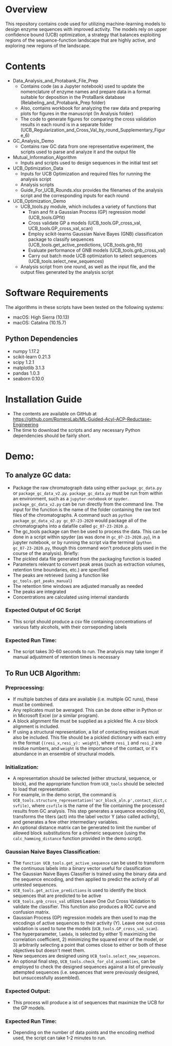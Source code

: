 # Overview
This repository contains code used for utilizing machine-learning models to design enzyme sequences with improved activity. The models rely on upper confidence bound (UCB) optimization, a strategy that balances exploiting regions of the sequence-function landscape that are highly active, and exploring new regions of the landscape.

# Contents
* Data_Analysis_and_Protabank_File_Prep
  * Contains code (as a Jupyter notebook) used to update the nomenclature of enzyme names and prepare data in a format suitable for deposition in the ProtaBank database (Relabeling_and_Protabank_Prep folder)
  * Also, contains workbook for analyzing the raw data and preparing plots for  figures in the manuscript (In Analysis folder)
  * The code to generate figures for comparing the cross validation results in each round is in a separate folder (UCB_Regularization_and_Cross_Val_by_round_Supplementary_Figure_6)
* GC_Analysis_Demo
  * Contains raw GC data from one representative experiment, the scripts used to parse and analyze it and the output file
* Mutual_Information_Algorithm
  * Inputs and scripts used to design sequences in the initial test set  
* UCB_Optimization_Data
  * Inputs for UCB Optimization and required files for running the analysis script
  * Analysis scripts
  * Guide_For_UCB_Rounds.xlsx provides the filenames of the analysis script and the corresponding inputs for each round
* UCB_Optimization_Demo
  * UCB_tools.py module, which includes a variety of functions that
    * Train and fit a Gaussian Process (GP) regression model (UCB_tools.GPfit)
    * Cross validate GP a models (UCB_tools.GP_cross_val, UCB_tools.GP_cross_val_scan)
    * Employ scikit-learns Gaussian Naive Bayes (GNB) classification package to classify sequences (UCB_tools.get_active_predictions, UCB_tools.gnb_fit)
    * Evaluate performance of GNB models (UCB_tools.gnb_cross_val)
    * Carry out batch mode UCB optimization to select sequences (UCB_tools.select_new_sequences)
  * Analysis script from one round, as well as the input file, and the output files generated by the analysis script

# Software Requirements
The algorithms in these scripts have been tested on the following systems:
* macOS: High Sierra (10.13)
* macOS: Catalina (10.15.7)
## Python Dependencies
* numpy 1.17.2
* scikit-learn 0.21.3
* scipy 1.2.1
* matplotlib 3.1.3
* pandas 1.0.3
* seaborn 0.10.0
# Installation Guide
* The contents are available on GitHub at https://github.com/RomeroLab/ML-Guided-Acyl-ACP-Reductase-Engineering
* The time to download the scripts and any necessary Python dependencies should be fairly short. 
# Demo:
## To analyze GC data:
* Package the raw chromatograph data using either `package_gc_data.py` or `package_gc_data_v2.py`. `package_gc_data.py` must be run from within an environment, such as a `jupyter-notebook` or `spyder`. `package_gc_data_v2.py` can be run directly from the command line. The input for the function is the name of the folder containing the raw text files of the chromatographs. A command such as `python package_gc_data_v2.py gc_07-23-2020` would package all of the chromatographs into a datafile called `gc_07-23-2020.p`.
* The gc_tools package can then be used to process the data. This can be done in a script within spyder (as was done in `gc_07-23-2020.py`), in a jupyter notebook, or by running the script via the terminal (`python gc_07-23-2020.py`, though this command won't produce plots used in the course of the analysis). Briefly:
 * The pickled data file generated from the packaging function is loaded 
 * Parameters relevant to convert peak areas (such as extraction volumes, retention time boundaries, etc.) are specified
 * The peaks are retrieved (using a function like `gc_tools.get_peaks_manual`)
 * The retention time windows are adjusted manually as needed
 * The peaks are integrated 
 * Concentrations are calculated using internal standards 
### Expected Output of GC Script
* This script should produce a csv file containing concentrations of various fatty alcohols, with their corrseponding labels

### Expected Run Time: 
* The script takes 30-60 seconds to run. The analysis may take longer if manual adjustment of retention times is necessary

## To Run UCB Algorithm:

### Preprocessing:
* If multiple batches of data are available (i.e. multiple GC runs), these must be combined.
* Any replicates must be averaged. This can be done either in Python or in Microsoft Excel (or a similar program).
* A block alignment file must be supplied as a pickled file. A csv block alignment is included. 
* If using a structural representation, a list of contacting residues must also be included. This file should be a pickled dictionary with each entry in the format `{(resi_x,resi_y): weight}`, where `resi_1` and `resi_2` are residue numbers, and `weight` is the importance of the contact, or it's abundance in an ensemble of structural models. 

### Initialization:
* A representation should be selected (either structural, sequence, or block), and the appropriate function from `UCB_tools` should be selected to load that representation. 
* For example, in the demo script, the command is `UCB_tools.structure_representation('acr_block_aln.p',contact_dict,csvfile)`, where `csvfile` is the name of the file containing the processed results from GC analysis. This step generates a sequence encoding (X), transforms the titers (act) into the label vector Y (also called activity), and generates a few other intermediary variables. 
* An optional distance matrix can be generated to limit the number of allowed block substitutions for a chimeric sequence (using the `calc_hamming_distance` function provided in the demo script).

### Gaussian Naive Bayes Classification:
* The `function UCB_tools.get_active_sequence` can be used to transform the continuous labels into a binary vector useful for classification
* The Gaussian Naive Bayes Classifier is trained using the binary data and the sequence encoding, and then applied to predict the activity of all untested sequences. 
* `UCB_tools.get_active_predictions` is used to identify the block sequences that are predicted to be active 
* `UCB_tools.gnb_cross_val` utilizes Leave One Out Cross Validation to validate the classifier. This function also produces a ROC curve and confusion matrix.
* Gaussian Process (GP) regression models are then used to map the encodings of active sequences to their activity (Y). Leave one out cross validation is used to tune the models (`UCB_tools.GP_cross_val_scan`).
* The hyperparameter, `lambda`, is selected by either 1) maximizing the correlation coefficient, 2) minimizing the squared error of the model, or 3) arbitrarily selecting a point that comes close to either or both of these objectives but doesn't meet them. 
* New sequences are designed using `UCB_tools.select_new_sequences`. 
* An optional final step, `UCB_tools.check_for_old_assemblies`, can be employed to check the designed sequences against a list of previously attempted sequences (i.e. sequences that were previously designed, but unsuccessfully assembled). 

### Expected Output: 
* This process will produce a ist of sequences that maximize the UCB for the GP models. 

### Expected Run Time: 
* Depending on the number of data points and the encoding method used, the script can take 1-2 minutes to run. 

